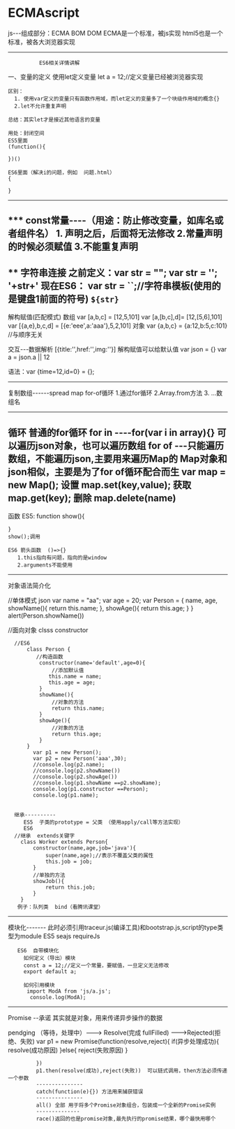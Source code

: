 # ECMAscript
js---组成部分：ECMA BOM  DOM
ECMA是一个标准，被js实现
html5也是一个标准，被各大浏览器实现

************************************************
              ES6相关详情讲解

一、变量的定义
    使用let定义变量    let a = 12;//定义变量已经被浏览器实现

    区别：
      1. 使用var定义的变量只有函数作用域，而let定义的变量多了一个块级作用域的概念{}
      2.let不允许重复声明

    总结：其实let才是接近其他语言的变量

    用处：封闭空间
    ES5里面
    (function(){

    })()

    ES6里面（解决i的问题，例如  问题.html）
    {

    }
-----------------------------------------------------
***  const常量----（用途：防止修改变量，如库名或者组件名）
       1. 声明之后，后面将无法修改
       2.常量声明的时候必须赋值
       3.不能重复声明
----------------------------------------------------------
**   字符串连接
   之前定义：var str = ""; var str = '';   '+str+'
   现在ES6： var str = ``;//字符串模板(使用的是键盘1前面的符号)   `${str}`
----------------------------------------------------------
解构赋值(匹配模式)
   数组
      var [a,b,c] = [12,5,101]  var [a,[b,c],d]= [12,[5,6],101]
      var [{a,e},b,c,d] = [{e:'eee',a:'aaa'},5,2,101]
   对象
   var {a,b,c} = {a:12,b:5,c:101} //与顺序无关

   交互---数据解析
    [{title:'',href:'',img:''}]
  解构赋值可以给默认值
  var json = {}
  var a = json.a || 12

  语法：var {time=12,id=0} = {};

-----------------------------------------------------------------
  复制数组------spread map for-of循环
        1.通过for循环
        2.Array.from方法
        3. ...数组名

 ---------------------------------------------------------------
 循环
     普通的for循环
     for in ----for(var i in array){} 可以遍历json对象，也可以遍历数组
     for of  ---只能遍历数组，不能遍历json,主要用来遍历Map的
     Map对象和json相似，主要是为了for of循环配合而生
     var map = new Map();
     设置 map.set(key,value);  获取  map.get(key); 删除 map.delete(name)
----------------------------------------------------------------------
函数
   ES5:
    function show(){

    }
    show();调用

    ES6 箭头函数  ()=>{}
       1.this指向有问题，指向的是window
       2.arguments不能使用
----------------------------------------------------------------
对象语法简介化

  //单体模式
  json
   var name = "aa";
          var age = 20;
          var Person = {
              name,
              age,
              showName(){
                  return this.name;
              },
              showAge(){
                  return this.age;
              }
          }
          alert(Person.showName())

   //面向对象
    clsss      constructor

      //ES6
          class Person {
             //构造函数
              constructor(name='default',age=0){
                  //添加默认值
                 this.name = name;
                 this.age = age;
              }
              showName(){
                  //对象的方法
                  return this.name;
              }
              showAge(){
                  //对象的方法
                  return this.age;
              }
          }
            var p1 = new Person();
            var p2 = new Person('aaa',30);
            //console.log(p2.name);
            //console.log(p2.showName())
            //console.log(p2.showAge())
            //console.log(p1.showName ==p2.showName);
            console.log(p1.constructor ==Person);
            console.log(p1.name);


      继承----------
         ES5  子类的prototype = 父类 （使用apply/call等方法实现）
         ES6
      //继承  extends关键字
        class Worker extends Person{
            constructor(name,age,job='java'){
                super(name,age);//表示不覆盖父类的属性
                this.job = job;
            }
            //单独的方法
            showJob(){
                return this.job;
            }
        }
       例子：队列类  bind（看腾讯课堂）

----------------------------------------------------------------------------------------------------

   模块化------- 此时必须引用traceur.js(编译工具)和bootstrap.js,script的type类型为module
       ES5  seajs  requireJs

       ES6  自带模块化
         如何定义（导出）模块
         const a = 12;//定义一个常量，要赋值，一旦定义无法修改
         export default a;

         如何引用模块
          import ModA from 'js/a.js';
           console.log(ModA);

----------------------------------------------------------
 Promise  --承诺
   其实就是对象，用来传递异步操作的数据

   pendging （等待，处理中）---> Resolve(完成 fullFilled)
                            --->Rejected(拒绝、失败)
             var p1 = new Promise(function(resolve,reject){
                  if(异步处理成功){
                     resolve(成功原因)
                  }else{
                     reject(失败原因)
                  }

             })
             p1.then(resolve(成功),reject(失败))  可以链式调用，then方法必须传递一个参数
             ---------------
             catch(function(e){}) 方法用来捕获错误
             ---------------
             all() 全部 用于将多个Promise对象组合，包装成一个全新的Promise实例
             --------------
             race()返回的也是promise对象,最先执行的promise结果，哪个最快用哪个








